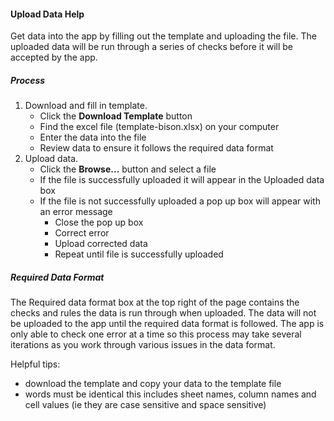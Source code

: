 #### Upload Data Help

Get data into the app by filling out the template and uploading the file. The uploaded data will be run through a series of checks before it will be accepted by the app.

##### Process

1. Download and fill in template. 
   - Click the **Download Template** button
   - Find the excel file (template-bison.xlsx) on your computer
   - Enter the data into the file
   - Review data to ensure it follows the required data format
2. Upload data.
   - Click the **Browse...** button and select a file
   - If the file is successfully uploaded it will appear in the Uploaded data box
   - If the file is not successfully uploaded a pop up box will appear with an error message
     - Close the pop up box
     - Correct error
     - Upload corrected data
     - Repeat until file is successfully uploaded
   
##### Required Data Format

The Required data format box at the top right of the page contains the checks and rules the data is run through when uploaded. 
The data will not be uploaded to the app until the required data format is followed.
The app is only able to check one error at a time so this process may take several iterations as you work through various issues in the data format. 

Helpful tips:

- download the template and copy your data to the template file 
- words must be identical this includes sheet names, column names and cell values (ie they are case sensitive and space sensitive) 
